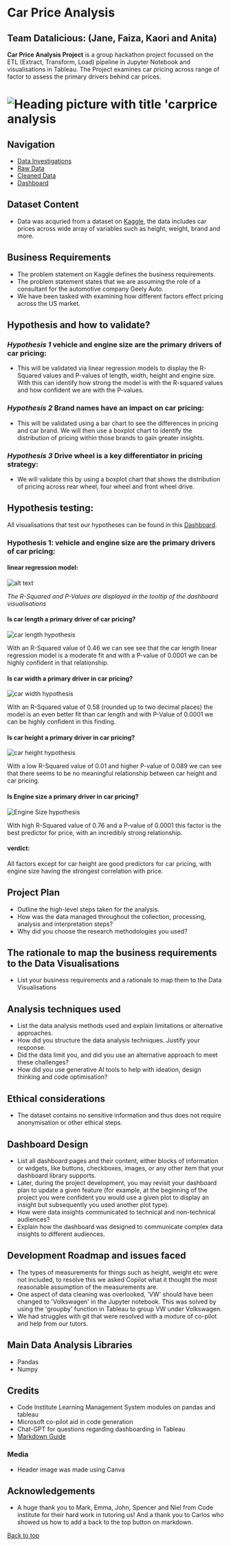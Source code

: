 # Car Price Analysis
## Team Datalicious: (Jane, Faiza, Kaori and Anita)

**Car Price Analysis Project** is a group hackathon project focussed on the ETL (Extract, Transform, Load) pipeline in Jupyter Notebook and visualisations in Tableau. The Project examines car pricing across range of factor to assess the primary drivers behind car prices. 
# ![Heading picture with title 'carprice analysis](image.png)

## Navigation
* [Data Investigations](https://github.com/Fazestar01/Car-Price-Analysis/blob/main/jupyter_notebooks/car_price_investigations.ipynb)
* [Raw Data](https://github.com/Fazestar01/Car-Price-Analysis/blob/main/data/CarPrice_Assignment.csv)
* [Cleaned Data](https://github.com/Fazestar01/Car-Price-Analysis/blob/main/data/cleanedcardata.csv)
* [Dashboard](https://public.tableau.com/app/profile/kaori.ikarashi/viz/CarPriceAnalysis_17501618237170/Story1?publish=yes)

## Dataset Content
* Data was acquried from a dataset on [Kaggle](https://www.kaggle.com/datasets/hellbuoy/car-price-prediction), the data includes car prices across wide array of variables such as height, weight, brand and more. 


## Business Requirements
* The problem statement on Kaggle defines the business requirements. 
* The problem statement states that we are assuming the role of a consultant for the automotive company Geely Auto.
* We have been tasked with examining how different factors effect pricing across the US market.


## Hypothesis and how to validate?
###  *Hypothesis 1* vehicle and engine size are the primary drivers of car pricing:
* This will be validated via linear regression models to display the R-Squared values and P-values of length, width, height and engine size. With this can identify how strong the model is with the R-squared values and how confident we are with the P-values.
### *Hypothesis 2* Brand names have an impact on car pricing:
* This will be validated using a bar chart to see the differences in pricing and car brand. We will then use a boxplot chart to identify the distribution of pricing within those brands to gain greater insights.
### *Hypothesis 3* Drive wheel is a key differentiator in pricing strategy:
* We will validate this by using a boxplot chart that shows the distribution of pricing across rear wheel, four wheel and front wheel drive. 

## Hypothesis testing:
All visualisations that test our hypotheses can be found in this [Dashboard](https://public.tableau.com/app/profile/kaori.ikarashi/viz/CarPriceAnalysis_17501618237170/Story1?publish=yes). 

### Hypothesis 1: vehicle and engine size are the primary drivers of car pricing:
#### linear regression model:
![alt text](image-3.png)

*The R-Squared and P-Values are displayed in the tooltip of the dashboard visualisations* 
#### Is car length a primary driver of car pricing?


![car length hypothesis](image-1.png)

With an R-Squared value of 0.46 we can see see that the car length linear regression model is a moderate fit and with a P-value of 0.0001 we can be highly confident in that relationship.

#### Is car width a primary driver in car pricing?
![car width hypothesis](image-2.png)

With an R-Squared value of 0.58 (rounded up to two decimal places) the model is an even better fit than car length and with P-Value of 0.0001 we can be highly confident in this finding.

#### Is car height a primary driver in car pricing?
![car height hypothesis](image-4.png)

With a low R-Squared value of 0.01 and higher P-value of 0.089 we can see that there seems to be no meaningful relationship between car height and car pricing.

#### Is Engine size a primary driver in car pricing?
![Engine Size hypothesis](image-6.png)

With high R-Squared value of 0.76 and a P-value of 0.0001 this factor is the best predictor for price, with an incredibly strong relationship. 

#### verdict:
All factors except for car height are good predictors for car pricing, with engine size having the strongest correlation with price. 


## Project Plan
* Outline the high-level steps taken for the analysis.
* How was the data managed throughout the collection, processing, analysis and interpretation steps?
* Why did you choose the research methodologies you used?

## The rationale to map the business requirements to the Data Visualisations
* List your business requirements and a rationale to map them to the Data Visualisations

## Analysis techniques used
* List the data analysis methods used and explain limitations or alternative approaches.
* How did you structure the data analysis techniques. Justify your response.
* Did the data limit you, and did you use an alternative approach to meet these challenges?
* How did you use generative AI tools to help with ideation, design thinking and code optimisation?

## Ethical considerations
* The dataset contains no sensitive information and thus does not require anonymisation or other ethical steps.

## Dashboard Design
* List all dashboard pages and their content, either blocks of information or widgets, like buttons, checkboxes, images, or any other item that your dashboard library supports.
* Later, during the project development, you may revisit your dashboard plan to update a given feature (for example, at the beginning of the project you were confident you would use a given plot to display an insight but subsequently you used another plot type).
* How were data insights communicated to technical and non-technical audiences?
* Explain how the dashboard was designed to communicate complex data insights to different audiences. 


## Development Roadmap and issues faced
* The types of measurements for things such as height, weight etc were not included, to resolve this we asked Copilot what it thought the most reasonable assumption of the measurements are.
* One aspect of data cleaning was overlooked, 'VW' should have been changed to 'Volkswagen' in the Jupyter notebook. This was solved by using the 'groupby' function in Tableau to group VW under Volkswagen. 
* We had struggles with git that were resolved with a mixture of co-pilot and help from our tutors.




## Main Data Analysis Libraries
* Pandas
* Numpy


## Credits 

* Code Institute Learning Management System modules on pandas and tableau
* Microsoft co-pilot aid in code generation
* Chat-GPT for questions regarding dashboarding in Tableau
* [Markdown Guide](https://www.markdownguide.org/)


### Media

- Header image was made using Canva


## Acknowledgements
* A huge thank you to Mark, Emma, John, Spencer and Niel from Code institute for their hard work in tutoring us! And a thank you to Carlos who showed us how to add a back to the top button on markdown. 

[Back to top](#top)